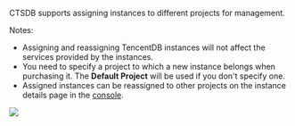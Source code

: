 
CTSDB supports assigning instances to different projects for management.

Notes:
- Assigning and reassigning TencentDB instances will not affect the services provided by the instances.
- You need to specify a project to which a new instance belongs when purchasing it. The **Default Project** will be used if you don't specify one.
- Assigned instances can be reassigned to other projects on the instance details page in the [console](https://console.cloud.tencent.com/ctsdb).

![](https://main.qcloudimg.com/raw/09dc8d04d101d356d757a9b9698383b6.png)
